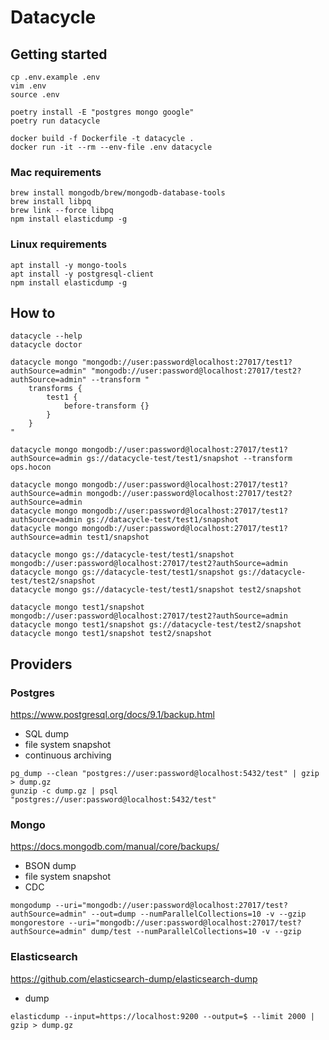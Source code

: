 # Datacycle

## Getting started

```
cp .env.example .env
vim .env
source .env

poetry install -E "postgres mongo google"
poetry run datacycle
```

```
docker build -f Dockerfile -t datacycle .
docker run -it --rm --env-file .env datacycle
```

### Mac requirements

```
brew install mongodb/brew/mongodb-database-tools
brew install libpq
brew link --force libpq
npm install elasticdump -g
```

### Linux requirements

```
apt install -y mongo-tools
apt install -y postgresql-client
npm install elasticdump -g
```

## How to

```
datacycle --help
datacycle doctor

datacycle mongo "mongodb://user:password@localhost:27017/test1?authSource=admin" "mongodb://user:password@localhost:27017/test2?authSource=admin" --transform "
    transforms {
        test1 {
            before-transform {}
        }
    }
"

datacycle mongo mongodb://user:password@localhost:27017/test1?authSource=admin gs://datacycle-test/test1/snapshot --transform ops.hocon

datacycle mongo mongodb://user:password@localhost:27017/test1?authSource=admin mongodb://user:password@localhost:27017/test2?authSource=admin
datacycle mongo mongodb://user:password@localhost:27017/test1?authSource=admin gs://datacycle-test/test1/snapshot
datacycle mongo mongodb://user:password@localhost:27017/test1?authSource=admin test1/snapshot

datacycle mongo gs://datacycle-test/test1/snapshot mongodb://user:password@localhost:27017/test2?authSource=admin
datacycle mongo gs://datacycle-test/test1/snapshot gs://datacycle-test/test2/snapshot
datacycle mongo gs://datacycle-test/test1/snapshot test2/snapshot

datacycle mongo test1/snapshot mongodb://user:password@localhost:27017/test2?authSource=admin
datacycle mongo test1/snapshot gs://datacycle-test/test2/snapshot
datacycle mongo test1/snapshot test2/snapshot
```

## Providers

### Postgres

https://www.postgresql.org/docs/9.1/backup.html

- SQL dump
- file system snapshot
- continuous archiving

```
pg_dump --clean "postgres://user:password@localhost:5432/test" | gzip > dump.gz
gunzip -c dump.gz | psql "postgres://user:password@localhost:5432/test"
```

### Mongo

https://docs.mongodb.com/manual/core/backups/

- BSON dump
- file system snapshot
- CDC

```
mongodump --uri="mongodb://user:password@localhost:27017/test?authSource=admin" --out=dump --numParallelCollections=10 -v --gzip
mongorestore --uri="mongodb://user:password@localhost:27017/test?authSource=admin" dump/test --numParallelCollections=10 -v --gzip
```

### Elasticsearch

https://github.com/elasticsearch-dump/elasticsearch-dump

- dump

```
elasticdump --input=https://localhost:9200 --output=$ --limit 2000 | gzip > dump.gz
```
